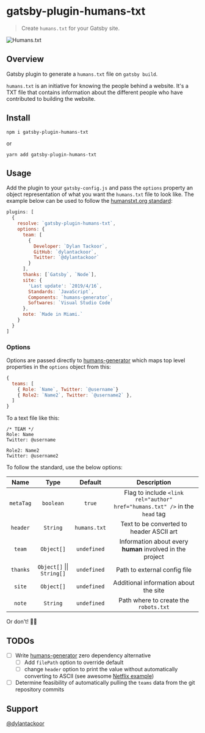 # gatsby-plugin-humans-txt

> Create `humans.txt` for your Gatsby site.

![[Humans.txt](http://humanstxt.org/)](http://humanstxt.org/img/logo-humans.png)

## Overview

Gatsby plugin to generate a `humans.txt` file on `gatsby build`.

`humans.txt` is an initiative for knowing the people behind a website. It's a TXT file that contains information about the different people who have contributed to building the website.

## Install

```shell
npm i gatsby-plugin-humans-txt
```

or

```shell
yarn add gatsby-plugin-humans-txt
```

## Usage

Add the plugin to your `gatsby-config.js` and pass the `options` property an object representation of what you want the `humans.txt` file to look like. The example below can be used to follow the [humanstxt.org standard](http://humanstxt.org/Standard.html):

```javascript
plugins: [
  {
    resolve: `gatsby-plugin-humans-txt`,
    options: {
      team: [
        {
          Developer: `Dylan Tackoor`,
          GitHub: `dylantackoor`,
          Twitter: `@dylantackoor`
        }
      ],
      thanks: [`Gatsby`, `Node`],
      site: {
        'Last update': `2019/4/16`,
        Standards: `JavaScript`,
        Components: `humans-generator`,
        Softwares: `Visual Studio Code`
      },
      note: `Made in Miami.`
    }
  }
]
```

### Options

Options are passed directly to [humans-generator](https://www.npmjs.com/package/humans-generator) which maps top level properties in the `options` object from this:

```javascript
{
  teams: [
    { Role: `Name`, Twitter: `@username`}
    { Role2: `Name2`, Twitter: `@username2` },
  ]
}
```

To a text file like this:

```
/* TEAM */
Role: Name
Twitter: @username

Role2: Name2
Twitter: @username2
```

To follow the standard, use the below options:

|   Name    |            Type            |   Default    |                         Description                          |
| :-------: | :------------------------: | :----------: | :----------------------------------------------------------: |
| `metaTag` |         `boolean`          |    `true`    | Flag to include `<link rel="author" href="humans.txt" />` in the `head` tag |
| `header`  |          `String`          | `humans.txt` |           Text to be converted to header ASCII art           |
|  `team`   |         `Object[]`         | `undefined`  |  Information about every **human** involved in the project   |
| `thanks`  | `Object[]` \|\| `String[]` | `undefined`  |                 Path to external config file                 |
|  `site`   |         `Object[]`         | `undefined`  |            Additional information about the site             |
|  `note`   |          `String`          | `undefined`  |            Path where to create the `robots.txt`             |

Or don't! :man_shrugging:

## TODOs

- [ ] Write [humans-generator](https://www.npmjs.com/package/humans-generator) zero dependency alternative
  - [ ] Add `filePath` option to override default
  - [ ] change `header` option to print the value without automatically converting to ASCII (see awesome [Netflix example](https://www.netflix.com/humans.txt))
- [ ] Determine feasibility of automatically pulling the `teams` data from the git repository commits

## Support

[@dylantackoor](https://twitter.com/DylanTackoor)
